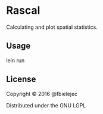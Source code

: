 # Rascal

Calculating and plot spatial statistics.

## Usage

lein run

## License

Copyright © 2016 @fbielejec

Distributed under the GNU LGPL
